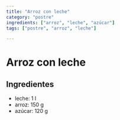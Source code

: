 ```yaml
---
title: "Arroz con leche"
category: "postre"
ingredients: ["arroz", "leche", "azúcar"]
tags: ["postre", "arroz", "leche"]

---
```


# Arroz con leche

## Ingredientes

- leche: 1 l
- arroz: 150 g
- azúcar: 120 g
